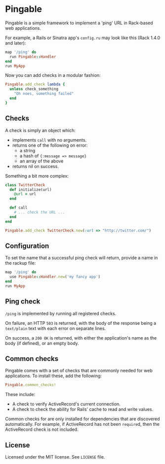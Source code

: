 Pingable
========

Pingable is a simple framework to implement a 'ping' URL in Rack-based web applications.

For example, a Rails or Sinatra app's `config.ru` may look like this (Rack 1.4.0 and later):

```ruby
map '/ping' do
  run Pingable::Handler
end
run MyApp
```

Now you can add checks in a modular fashion:

```ruby
Pingable.add_check lambda {
  unless check_something
    "Oh noes, something failed"
  end
}
```

Checks
------

A check is simply an object which:

* implements `call` with no arguments.
* returns one of the following on error:
  * a string
  * a hash of `{:message => message}`
  * an array of the above
* returns nil on success.

Something a bit more complex:

```ruby
class TwitterCheck
  def initialize(url)
    @url = url
  end

  def call
    # ... check the URL ...
  end
end

Pingable.add_check TwitterCheck.new(:url => "http://twitter.com/")
```

Configuration
-------------

To set the name that a successful ping check will return, provide a name in the rackup file:

```ruby
map '/ping' do
  use Pingable::Handler.new('my fancy app')
end
run MyApp
```

Ping check
----------

`/ping` is implemented by running all registered checks.

On failure, an HTTP `503` is returned, with the body of the response being a `text/plain` text with each error on separate lines.

On success, a `200 OK` is returned, with either the application's name as the body (if defined), or an empty body.

Common checks
-------------

Pingable comes with a set of checks that are commonly needed for web applications. To install these, add the following:

```ruby
Pingable.common_checks!
```

These include:

* A check to verify ActiveRecord's current connection.
* A check to check the ability for Rails' cache to read and write values.

Common checks for are only installed for dependencies that are discovered automatically. For example, if ActiveRecord has not been `require`d, then the ActiveRecord check is not included.

License
-------

Licensed under the MIT license. See `LICENSE` file.
